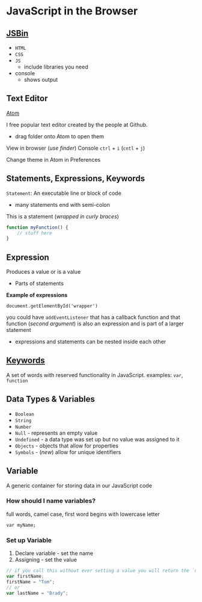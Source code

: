# JavaScript in the Browser

## [JSBin](http://jsbin.com)
* `HTML`
* `CSS`
* `JS`
    - include libraries you need
* console 
    - shows output

## Text Editor

[Atom](https://atom.io/)

I free popular text editor created by the people at Github.

* drag folder onto Atom to open them

View in browser (_use finder_)
Console 
`ctrl` + `i` (`cntl` + `j`)

Change theme in Atom in Preferences

## Statements, Expressions, Keywords

`Statement`: An executable line or block of code
* many statements end with semi-colon

This is a statement (_wrapped in curly braces_)

```js
function myFunction() {
    // stuff here
}
```

## Expression
Produces a value or is a value 
* Parts of statements

**Example of expressions**

`document.getElementById('wrapper')`

you could have `addEventListener` that has a callback function and that function (_second argument_) is also an expression and is part of a larger statement

* expressions and statements can be nested inside each other

## [Keywords](https://developer.mozilla.org/en-US/docs/Web/JavaScript/Reference/Lexical_grammar#Keywords)
A set of words with reserved functionality in JavaScript.
examples: `var`, `function`

## Data Types & Variables

* `Boolean`
* `String`
* `Number`
* `Null` - represents an empty value
* `Undefined` - a data type was set up but no value was assigned to it
* `Objects` - objects that allow for properties
* `Symbols` - (_new_) allow for unique identifiers

## Variable
A generic container for storing data in our JavaScript code

### How should I name variables?
full words, camel case, first word begins with lowercase letter

`var myName;`

### Set up Variable
1. Declare variable - set the name
2. Assigning - set the value

```js
// if you call this without ever setting a value you will return the `undefined` data type
var firstName;
firstName = "Tom";
// or
var lastName = "Brady";
```

